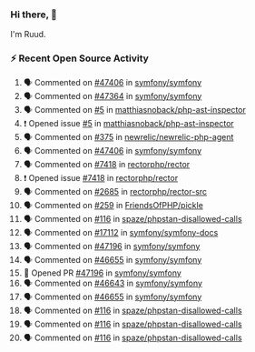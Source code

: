 ### Hi there, 👋

I'm Ruud.
 
### :zap: Recent Open Source Activity

<!--START_SECTION:activity-->
1. 🗣 Commented on [#47406](https://github.com/symfony/symfony/issues/47406) in [symfony/symfony](https://github.com/symfony/symfony)
2. 🗣 Commented on [#47364](https://github.com/symfony/symfony/issues/47364) in [symfony/symfony](https://github.com/symfony/symfony)
3. 🗣 Commented on [#5](https://github.com/matthiasnoback/php-ast-inspector/issues/5) in [matthiasnoback/php-ast-inspector](https://github.com/matthiasnoback/php-ast-inspector)
4. ❗️ Opened issue [#5](https://github.com/matthiasnoback/php-ast-inspector/issues/5) in [matthiasnoback/php-ast-inspector](https://github.com/matthiasnoback/php-ast-inspector)
5. 🗣 Commented on [#375](https://github.com/newrelic/newrelic-php-agent/issues/375) in [newrelic/newrelic-php-agent](https://github.com/newrelic/newrelic-php-agent)
6. 🗣 Commented on [#47406](https://github.com/symfony/symfony/issues/47406) in [symfony/symfony](https://github.com/symfony/symfony)
7. 🗣 Commented on [#7418](https://github.com/rectorphp/rector/issues/7418) in [rectorphp/rector](https://github.com/rectorphp/rector)
8. ❗️ Opened issue [#7418](https://github.com/rectorphp/rector/issues/7418) in [rectorphp/rector](https://github.com/rectorphp/rector)
9. 🗣 Commented on [#2685](https://github.com/rectorphp/rector-src/issues/2685) in [rectorphp/rector-src](https://github.com/rectorphp/rector-src)
10. 🗣 Commented on [#259](https://github.com/FriendsOfPHP/pickle/issues/259) in [FriendsOfPHP/pickle](https://github.com/FriendsOfPHP/pickle)
11. 🗣 Commented on [#116](https://github.com/spaze/phpstan-disallowed-calls/issues/116) in [spaze/phpstan-disallowed-calls](https://github.com/spaze/phpstan-disallowed-calls)
12. 🗣 Commented on [#17112](https://github.com/symfony/symfony-docs/issues/17112) in [symfony/symfony-docs](https://github.com/symfony/symfony-docs)
13. 🗣 Commented on [#47196](https://github.com/symfony/symfony/issues/47196) in [symfony/symfony](https://github.com/symfony/symfony)
14. 🗣 Commented on [#46655](https://github.com/symfony/symfony/issues/46655) in [symfony/symfony](https://github.com/symfony/symfony)
15. 💪 Opened PR [#47196](https://github.com/symfony/symfony/pull/47196) in [symfony/symfony](https://github.com/symfony/symfony)
16. 🗣 Commented on [#46643](https://github.com/symfony/symfony/issues/46643) in [symfony/symfony](https://github.com/symfony/symfony)
17. 🗣 Commented on [#46655](https://github.com/symfony/symfony/issues/46655) in [symfony/symfony](https://github.com/symfony/symfony)
18. 🗣 Commented on [#116](https://github.com/spaze/phpstan-disallowed-calls/issues/116) in [spaze/phpstan-disallowed-calls](https://github.com/spaze/phpstan-disallowed-calls)
19. 🗣 Commented on [#116](https://github.com/spaze/phpstan-disallowed-calls/issues/116) in [spaze/phpstan-disallowed-calls](https://github.com/spaze/phpstan-disallowed-calls)
20. 🗣 Commented on [#116](https://github.com/spaze/phpstan-disallowed-calls/issues/116) in [spaze/phpstan-disallowed-calls](https://github.com/spaze/phpstan-disallowed-calls)
<!--END_SECTION:activity-->
